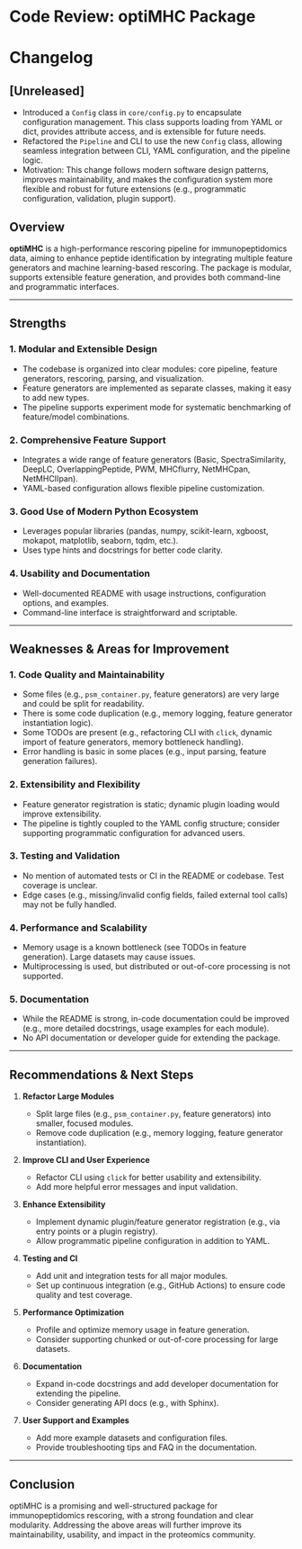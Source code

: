 # Code Review: optiMHC Package

# Changelog

## [Unreleased]
- Introduced a `Config` class in `core/config.py` to encapsulate configuration management. This class supports loading from YAML or dict, provides attribute access, and is extensible for future needs.
- Refactored the `Pipeline` and CLI to use the new `Config` class, allowing seamless integration between CLI, YAML configuration, and the pipeline logic.
- Motivation: This change follows modern software design patterns, improves maintainability, and makes the configuration system more flexible and robust for future extensions (e.g., programmatic configuration, validation, plugin support).

## Overview

**optiMHC** is a high-performance rescoring pipeline for immunopeptidomics data, aiming to enhance peptide identification by integrating multiple feature generators and machine learning-based rescoring. The package is modular, supports extensible feature generation, and provides both command-line and programmatic interfaces.

---

## Strengths

### 1. **Modular and Extensible Design**
- The codebase is organized into clear modules: core pipeline, feature generators, rescoring, parsing, and visualization.
- Feature generators are implemented as separate classes, making it easy to add new types.
- The pipeline supports experiment mode for systematic benchmarking of feature/model combinations.

### 2. **Comprehensive Feature Support**
- Integrates a wide range of feature generators (Basic, SpectraSimilarity, DeepLC, OverlappingPeptide, PWM, MHCflurry, NetMHCpan, NetMHCIIpan).
- YAML-based configuration allows flexible pipeline customization.

### 3. **Good Use of Modern Python Ecosystem**
- Leverages popular libraries (pandas, numpy, scikit-learn, xgboost, mokapot, matplotlib, seaborn, tqdm, etc.).
- Uses type hints and docstrings for better code clarity.

### 4. **Usability and Documentation**
- Well-documented README with usage instructions, configuration options, and examples.
- Command-line interface is straightforward and scriptable.

---

## Weaknesses & Areas for Improvement

### 1. **Code Quality and Maintainability**
- Some files (e.g., `psm_container.py`, feature generators) are very large and could be split for readability.
- There is some code duplication (e.g., memory logging, feature generator instantiation logic).
- Some TODOs are present (e.g., refactoring CLI with `click`, dynamic import of feature generators, memory bottleneck handling).
- Error handling is basic in some places (e.g., input parsing, feature generation failures).

### 2. **Extensibility and Flexibility**
- Feature generator registration is static; dynamic plugin loading would improve extensibility.
- The pipeline is tightly coupled to the YAML config structure; consider supporting programmatic configuration for advanced users.

### 3. **Testing and Validation**
- No mention of automated tests or CI in the README or codebase. Test coverage is unclear.
- Edge cases (e.g., missing/invalid config fields, failed external tool calls) may not be fully handled.

### 4. **Performance and Scalability**
- Memory usage is a known bottleneck (see TODOs in feature generation). Large datasets may cause issues.
- Multiprocessing is used, but distributed or out-of-core processing is not supported.

### 5. **Documentation**
- While the README is strong, in-code documentation could be improved (e.g., more detailed docstrings, usage examples for each module).
- No API documentation or developer guide for extending the package.

---

## Recommendations & Next Steps

1. **Refactor Large Modules**
   - Split large files (e.g., `psm_container.py`, feature generators) into smaller, focused modules.
   - Remove code duplication (e.g., memory logging, feature generator instantiation).

2. **Improve CLI and User Experience**
   - Refactor CLI using `click` for better usability and extensibility.
   - Add more helpful error messages and input validation.

3. **Enhance Extensibility**
   - Implement dynamic plugin/feature generator registration (e.g., via entry points or a plugin registry).
   - Allow programmatic pipeline configuration in addition to YAML.

4. **Testing and CI**
   - Add unit and integration tests for all major modules.
   - Set up continuous integration (e.g., GitHub Actions) to ensure code quality and test coverage.

5. **Performance Optimization**
   - Profile and optimize memory usage in feature generation.
   - Consider supporting chunked or out-of-core processing for large datasets.

6. **Documentation**
   - Expand in-code docstrings and add developer documentation for extending the pipeline.
   - Consider generating API docs (e.g., with Sphinx).

7. **User Support and Examples**
   - Add more example datasets and configuration files.
   - Provide troubleshooting tips and FAQ in the documentation.

---

## Conclusion

optiMHC is a promising and well-structured package for immunopeptidomics rescoring, with a strong foundation and clear modularity. Addressing the above areas will further improve its maintainability, usability, and impact in the proteomics community. 